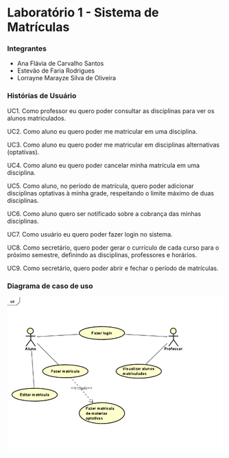 # Laboratório 1 - Sistema de Matrículas 

### Integrantes
- Ana Flávia de Carvalho Santos
- Estevão de Faria Rodrigues
- Lorrayne Marayze Silva de Oliveira


### Histórias de Usuário

UC1. Como professor eu quero poder consultar as disciplinas para ver os alunos matriculados.

UC2. Como aluno eu quero poder me matricular em uma disciplina.

UC3. Como aluno eu quero poder me matricular em disciplinas alternativas (optativas).

UC4. Como aluno eu quero poder cancelar minha matrícula em uma disciplina.

UC5. Como aluno, no período de matrícula, quero poder adicionar disciplinas optativas à minha grade, respeitando o limite máximo de duas disciplinas.

UC6. Como aluno quero ser notificado sobre a cobrança das minhas disciplinas.

UC7. Como usuário eu quero poder fazer login no sistema.

UC8.  Como secretário, quero poder gerar o currículo de cada curso para o próximo semestre, definindo as disciplinas, professores e horários.

UC9. Como secretário, quero poder abrir e fechar o período de matrículas.

### Diagrama de caso de uso
<div>
    <img alt="Diagrama de caso de uso" src="https://github.com/lorraynemarayze/lab1_sis_matriculas/blob/main/Documents/UCDiagram.png?raw=true"/>
</div>
